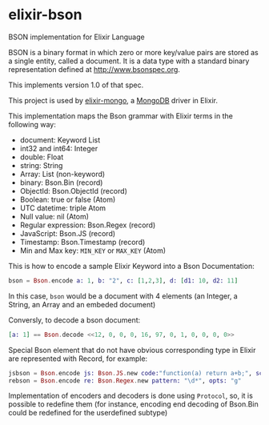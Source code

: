 elixir-bson
===========

BSON implementation for Elixir Language

BSON is a binary format in which zero or more key/value pairs are stored as a single entity, called a document. It is a data type with a standard binary representation defined at <http://www.bsonspec.org>.

This implements version 1.0 of that spec.

This project is used by [elixir-mongo](https://github.com/checkiz/elixir-mongo), a [MongoDB](http://www.mongodb.org) driver in Elixir.

This implementation maps the Bson grammar with Elixir terms in the following way:
  - document: Keyword List
  - int32 and int64: Integer
  - double: Float
  - string: String
  - Array: List (non-keyword)
  - binary: Bson.Bin (record)
  - ObjectId: Bson.ObjectId (record)
  - Boolean: true or false (Atom)
  - UTC datetime: triple Atom
  - Null value: nil (Atom)
  - Regular expression: Bson.Regex (record)
  - JavaScript: Bson.JS (record)
  - Timestamp: Bson.Timestamp (record)
  - Min and Max key: `MIN_KEY` or `MAX_KEY` (Atom)

This is how to encode a sample Elixir Keyword into a Bson Documentation:

```elixir
bson = Bson.encode a: 1, b: "2", c: [1,2,3], d: [d1: 10, d2: 11]
```
In this case, `bson` would be a document with 4 elements (an Integer, a String, an Array and an embeded document)

Conversly, to decode a bson document:
```elixir
[a: 1] == Bson.decode <<12, 0, 0, 0, 16, 97, 0, 1, 0, 0, 0, 0>>
```

Special Bson element that do not have obvious corresponding type in Elixir are represented with Record, for example:

```elixir
jsbson = Bson.encode js: Bson.JS.new code:"function(a) return a+b;", scope: [b: 2]
rebson = Bson.encode re: Bson.Regex.new pattern: "\d*", opts: "g"
```

Implementation of encoders and decoders is done using `Protocol`, so, it is possible to redefine them (for instance, encoding end decoding of Bson.Bin could be redefined for the userdefined subtype)